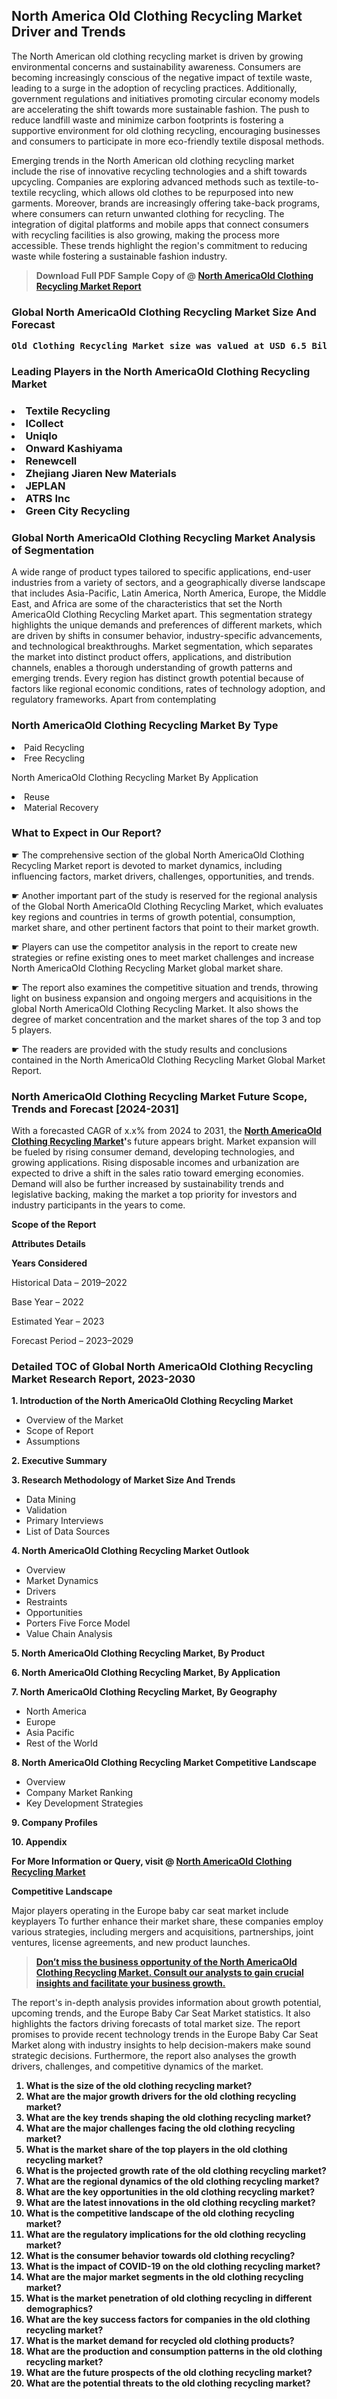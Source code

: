 <p><h2>North America Old Clothing Recycling Market Driver and Trends</h2><p>The North American old clothing recycling market is driven by growing environmental concerns and sustainability awareness. Consumers are becoming increasingly conscious of the negative impact of textile waste, leading to a surge in the adoption of recycling practices. Additionally, government regulations and initiatives promoting circular economy models are accelerating the shift towards more sustainable fashion. The push to reduce landfill waste and minimize carbon footprints is fostering a supportive environment for old clothing recycling, encouraging businesses and consumers to participate in more eco-friendly textile disposal methods.</p><p>Emerging trends in the North American old clothing recycling market include the rise of innovative recycling technologies and a shift towards upcycling. Companies are exploring advanced methods such as textile-to-textile recycling, which allows old clothes to be repurposed into new garments. Moreover, brands are increasingly offering take-back programs, where consumers can return unwanted clothing for recycling. The integration of digital platforms and mobile apps that connect consumers with recycling facilities is also growing, making the process more accessible. These trends highlight the region's commitment to reducing waste while fostering a sustainable fashion industry.</p></p><blockquote id="" class=""><strong>Download Full PDF Sample Copy of @&nbsp;<a href="https://www.verifiedmarketreports.com/download-sample/?rid=390904&utm_source=GitHub-Jan&utm_medium=290" target="_blank">North AmericaOld Clothing Recycling Market Report</a>&nbsp;&nbsp;</strong></blockquote><h3 id="" class=""><strong>Global&nbsp;North AmericaOld Clothing Recycling Market Size And Forecast</strong></h3><pre class="reader-text-block__code-block"><strong>Old Clothing Recycling Market size was valued at USD 6.5 Billion in 2022 and is projected to reach USD 9.2 Billion by 2030, growing at a CAGR of 4.5% from 2024 to 2030.</strong></pre><h3 id="" class="">Leading Players in the&nbsp;North AmericaOld Clothing Recycling Market</h3><h3 class=""></Li><Li>Textile Recycling</Li><Li> ICollect</Li><Li> Uniqlo</Li><Li> Onward Kashiyama</Li><Li> Renewcell</Li><Li> Zhejiang Jiaren New Materials</Li><Li> JEPLAN</Li><Li> ATRS Inc</Li><Li> Green City Recycling</h3><h3 id="" class="">Global&nbsp;North AmericaOld Clothing Recycling Market Analysis of Segmentation</h3><p id="" class="">A wide range of product types tailored to specific applications, end-user industries from a variety of sectors, and a geographically diverse landscape that includes Asia-Pacific, Latin America, North America, Europe, the Middle East, and Africa are some of the characteristics that set the North AmericaOld Clothing Recycling Market apart. This segmentation strategy highlights the unique demands and preferences of different markets, which are driven by shifts in consumer behavior, industry-specific advancements, and technological breakthroughs. Market segmentation, which separates the market into distinct product offers, applications, and distribution channels, enables a thorough understanding of growth patterns and emerging trends. Every region has distinct growth potential because of factors like regional economic conditions, rates of technology adoption, and regulatory frameworks. Apart from contemplating</p><h3 id="" class="">North AmericaOld Clothing Recycling Market&nbsp;By Type</h3><p></Li><Li>Paid Recycling</Li><Li> Free Recycling</p><div class="" data-test-id=""><p>North AmericaOld Clothing Recycling Market&nbsp;By Application</p></div><p class=""></Li><Li>Reuse</Li><Li> Material Recovery</p><div class="" data-test-id=""><h3><span class="">What to Expect in Our Report?</span></h3></div><div class="" data-test-id=""><p><span class="">☛ The comprehensive section of the global North AmericaOld Clothing Recycling Market report is devoted to market dynamics, including influencing factors, market drivers, challenges, opportunities, and trends.</span></p></div><div class="" data-test-id=""><p><span class="">☛ Another important part of the study is reserved for the regional analysis of the Global North AmericaOld Clothing Recycling Market, which evaluates key regions and countries in terms of growth potential, consumption, market share, and other pertinent factors that point to their market growth.</span></p></div><div class="" data-test-id=""><p><span class="">☛ Players can use the competitor analysis in the report to create new strategies or refine existing ones to meet market challenges and increase North AmericaOld Clothing Recycling Market global market share.</span></p></div><div class="" data-test-id=""><p><span class="">☛ The report also examines the competitive situation and trends, throwing light on business expansion and ongoing mergers and acquisitions in the global North AmericaOld Clothing Recycling Market. It also shows the degree of market concentration and the market shares of the top 3 and top 5 players.</span></p></div><div class="" data-test-id=""><p><span class="">☛ The readers are provided with the study results and conclusions contained in the North AmericaOld Clothing Recycling Market Global Market Report.</span></p></div><div class="" data-test-id=""><h3><span class="">North AmericaOld Clothing Recycling Market Future Scope, Trends and Forecast [2024-2031]</span></h3></div><div class="" data-test-id=""><p><span class="">With a forecasted CAGR of x.x% from 2024 to 2031, the <strong><a href="https://www.verifiedmarketreports.com/download-sample/?rid=390904&utm_source=GitHub-Jan&utm_medium=290" target="_blank">North AmericaOld Clothing Recycling Market</a>'</strong>s future appears bright. Market expansion will be fueled by rising consumer demand, developing technologies, and growing applications. Rising disposable incomes and urbanization are expected to drive a shift in the sales ratio toward emerging economies. Demand will also be further increased by sustainability trends and legislative backing, making the market a top priority for investors and industry participants in the years to come.</span></p><p id="ember66" class="ember-view reader-text-block__paragraph"><strong>Scope of the Report</strong></p><p id="ember67" class="ember-view reader-text-block__paragraph"><strong>Attributes Details</strong></p><p id="ember68" class="ember-view reader-text-block__paragraph"><strong>Years Considered</strong></p><p id="ember69" class="ember-view reader-text-block__paragraph">Historical Data &ndash; 2019&ndash;2022</p><p id="ember70" class="ember-view reader-text-block__paragraph">Base Year &ndash; 2022</p><p id="ember71" class="ember-view reader-text-block__paragraph">Estimated Year &ndash; 2023</p><p id="ember72" class="ember-view reader-text-block__paragraph">Forecast Period &ndash; 2023&ndash;2029</p></div><h3 id="" class="">Detailed TOC of Global North AmericaOld Clothing Recycling Market Research Report, 2023-2030</h3><p id="" class=""><strong>1. Introduction of the North AmericaOld Clothing Recycling Market</strong></p><ul><li>Overview of the Market</li><li>Scope of Report</li><li>Assumptions</li></ul><p id="" class=""><strong>2. Executive Summary</strong></p><p id="" class=""><strong>3. Research Methodology of Market Size And Trends</strong></p><ul><li>Data Mining</li><li>Validation</li><li>Primary Interviews</li><li>List of Data Sources</li></ul><p id="" class=""><strong>4. North AmericaOld Clothing Recycling Market Outlook</strong></p><ul><li>Overview</li><li>Market Dynamics</li><li>Drivers</li><li>Restraints</li><li>Opportunities</li><li>Porters Five Force Model</li><li>Value Chain Analysis</li></ul><p id="" class=""><strong>5. North AmericaOld Clothing Recycling Market, By Product</strong></p><p id="" class=""><strong>6. North AmericaOld Clothing Recycling Market, By Application</strong></p><p id="" class=""><strong>7. North AmericaOld Clothing Recycling Market, By Geography</strong></p><ul><li>North America</li><li>Europe</li><li>Asia Pacific</li><li>Rest of the World</li></ul><p id="" class=""><strong>8. North AmericaOld Clothing Recycling Market Competitive Landscape</strong></p><ul><li>Overview</li><li>Company Market Ranking</li><li>Key Development Strategies</li></ul><p id="" class=""><strong>9. Company Profiles</strong></p><p id="" class=""><strong>10. Appendix</strong></p><p><strong>For More Information or Query, visit&nbsp;@ <a href="https://www.verifiedmarketreports.com/product/old-clothing-recycling-market/" target="_blank">North AmericaOld Clothing Recycling Market</a></strong></p><p id="ember61" class="ember-view reader-text-block__paragraph"><strong>Competitive Landscape</strong></p><p id="ember62" class="ember-view reader-text-block__paragraph">Major players operating in the Europe baby car seat market include keyplayers To further enhance their market share, these companies employ various strategies, including mergers and acquisitions, partnerships, joint ventures, license agreements, and new product launches.</p><blockquote id="ember63" class="ember-view reader-text-block__blockquote"><strong><a href="https://www.verifiedmarketreports.com/download-sample/?rid=390904&utm_source=GitHub-Jan&utm_medium=290" target="_blank">Don&rsquo;t miss the business opportunity of the North AmericaOld Clothing Recycling Market. Consult our analysts to gain crucial insights and facilitate your business growth.</a></strong></blockquote><p id="ember64" class="ember-view reader-text-block__paragraph">The report's in-depth analysis provides information about growth potential, upcoming trends, and the Europe Baby Car Seat Market statistics. It also highlights the factors driving forecasts of total market size. The report promises to provide recent technology trends in the Europe Baby Car Seat Market along with industry insights to help decision-makers make sound strategic decisions. Furthermore, the report also analyses the growth drivers, challenges, and competitive dynamics of the market.</p><p class="ember-view reader-text-block__paragraph"><strong><ol> <li>What is the size of the old clothing recycling market?</li> <li>What are the major growth drivers for the old clothing recycling market?</li> <li>What are the key trends shaping the old clothing recycling market?</li> <li>What are the major challenges facing the old clothing recycling market?</li> <li>What is the market share of the top players in the old clothing recycling market?</li> <li>What is the projected growth rate of the old clothing recycling market?</li> <li>What are the regional dynamics of the old clothing recycling market?</li> <li>What are the key opportunities in the old clothing recycling market?</li> <li>What are the latest innovations in the old clothing recycling market?</li> <li>What is the competitive landscape of the old clothing recycling market?</li> <li>What are the regulatory implications for the old clothing recycling market?</li> <li>What is the consumer behavior towards old clothing recycling?</li> <li>What is the impact of COVID-19 on the old clothing recycling market?</li> <li>What are the major market segments in the old clothing recycling market?</li> <li>What is the market penetration of old clothing recycling in different demographics?</li> <li>What are the key success factors for companies in the old clothing recycling market?</li> <li>What is the market demand for recycled old clothing products?</li> <li>What are the production and consumption patterns in the old clothing recycling market?</li> <li>What are the future prospects of the old clothing recycling market?</li> <li>What are the potential threats to the old clothing recycling market?</li></ol></strong></p>
